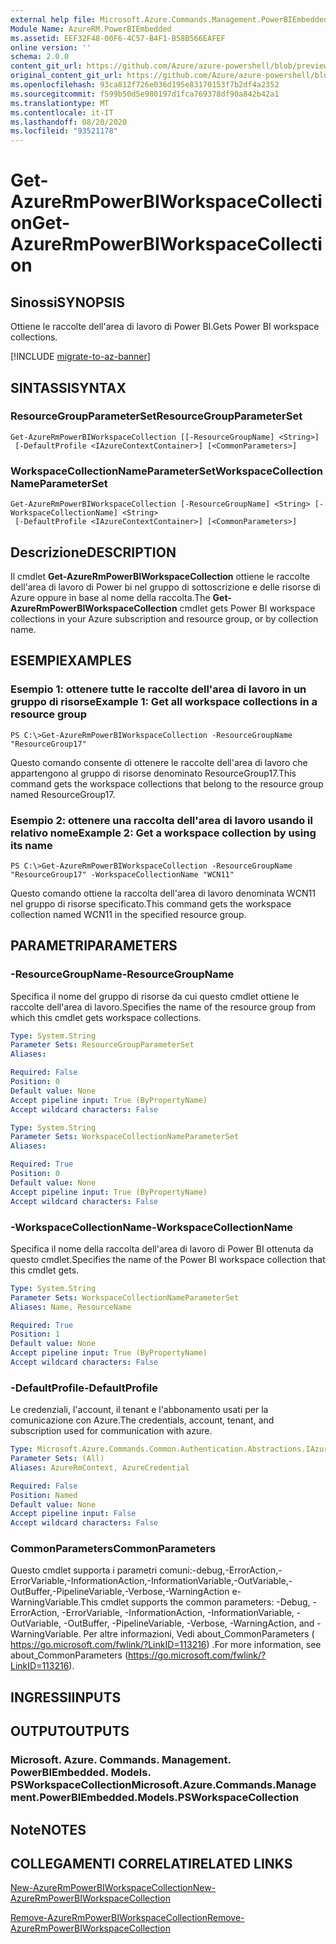 ```yaml
---
external help file: Microsoft.Azure.Commands.Management.PowerBIEmbedded.dll-Help.xml
Module Name: AzureRM.PowerBIEmbedded
ms.assetid: EEF32F48-00F6-4C57-B4F1-B58B566EAFEF
online version: ''
schema: 2.0.0
content_git_url: https://github.com/Azure/azure-powershell/blob/preview/src/ResourceManager/PowerBIEmbedded/Commands.Management.PowerBIEmbedded/help/Get-AzureRmPowerBIWorkspaceCollection.md
original_content_git_url: https://github.com/Azure/azure-powershell/blob/preview/src/ResourceManager/PowerBIEmbedded/Commands.Management.PowerBIEmbedded/help/Get-AzureRmPowerBIWorkspaceCollection.md
ms.openlocfilehash: 93ca812f726e036d195e83170153f7b2df4a2352
ms.sourcegitcommit: f599b50d5e980197d1fca769378df90a842b42a1
ms.translationtype: MT
ms.contentlocale: it-IT
ms.lasthandoff: 08/20/2020
ms.locfileid: "93521178"
---
```

# <span data-ttu-id="bccc0-101">Get-AzureRmPowerBIWorkspaceCollection</span><span class="sxs-lookup"><span data-stu-id="bccc0-101">Get-AzureRmPowerBIWorkspaceCollection</span></span>

## <span data-ttu-id="bccc0-102">Sinossi</span><span class="sxs-lookup"><span data-stu-id="bccc0-102">SYNOPSIS</span></span>
<span data-ttu-id="bccc0-103">Ottiene le raccolte dell'area di lavoro di Power BI.</span><span class="sxs-lookup"><span data-stu-id="bccc0-103">Gets Power BI workspace collections.</span></span>

[!INCLUDE [migrate-to-az-banner](../../includes/migrate-to-az-banner.md)]

## <span data-ttu-id="bccc0-104">SINTASSI</span><span class="sxs-lookup"><span data-stu-id="bccc0-104">SYNTAX</span></span>

### <span data-ttu-id="bccc0-105">ResourceGroupParameterSet</span><span class="sxs-lookup"><span data-stu-id="bccc0-105">ResourceGroupParameterSet</span></span>
```
Get-AzureRmPowerBIWorkspaceCollection [[-ResourceGroupName] <String>]
 [-DefaultProfile <IAzureContextContainer>] [<CommonParameters>]
```

### <span data-ttu-id="bccc0-106">WorkspaceCollectionNameParameterSet</span><span class="sxs-lookup"><span data-stu-id="bccc0-106">WorkspaceCollectionNameParameterSet</span></span>
```
Get-AzureRmPowerBIWorkspaceCollection [-ResourceGroupName] <String> [-WorkspaceCollectionName] <String>
 [-DefaultProfile <IAzureContextContainer>] [<CommonParameters>]
```

## <span data-ttu-id="bccc0-107">Descrizione</span><span class="sxs-lookup"><span data-stu-id="bccc0-107">DESCRIPTION</span></span>
<span data-ttu-id="bccc0-108">Il cmdlet **Get-AzureRmPowerBIWorkspaceCollection** ottiene le raccolte dell'area di lavoro di Power bi nel gruppo di sottoscrizione e delle risorse di Azure oppure in base al nome della raccolta.</span><span class="sxs-lookup"><span data-stu-id="bccc0-108">The **Get-AzureRmPowerBIWorkspaceCollection** cmdlet gets Power BI workspace collections in your Azure subscription and resource group, or by collection name.</span></span>

## <span data-ttu-id="bccc0-109">ESEMPI</span><span class="sxs-lookup"><span data-stu-id="bccc0-109">EXAMPLES</span></span>

### <span data-ttu-id="bccc0-110">Esempio 1: ottenere tutte le raccolte dell'area di lavoro in un gruppo di risorse</span><span class="sxs-lookup"><span data-stu-id="bccc0-110">Example 1: Get all workspace collections in a resource group</span></span>
```
PS C:\>Get-AzureRmPowerBIWorkspaceCollection -ResourceGroupName "ResourceGroup17"
```

<span data-ttu-id="bccc0-111">Questo comando consente di ottenere le raccolte dell'area di lavoro che appartengono al gruppo di risorse denominato ResourceGroup17.</span><span class="sxs-lookup"><span data-stu-id="bccc0-111">This command gets the workspace collections that belong to the resource group named ResourceGroup17.</span></span>

### <span data-ttu-id="bccc0-112">Esempio 2: ottenere una raccolta dell'area di lavoro usando il relativo nome</span><span class="sxs-lookup"><span data-stu-id="bccc0-112">Example 2: Get a workspace collection by using its name</span></span>
```
PS C:\>Get-AzureRmPowerBIWorkspaceCollection -ResourceGroupName "ResourceGroup17" -WorkspaceCollectionName "WCN11"
```

<span data-ttu-id="bccc0-113">Questo comando ottiene la raccolta dell'area di lavoro denominata WCN11 nel gruppo di risorse specificato.</span><span class="sxs-lookup"><span data-stu-id="bccc0-113">This command gets the workspace collection named WCN11 in the specified resource group.</span></span>

## <span data-ttu-id="bccc0-114">PARAMETRI</span><span class="sxs-lookup"><span data-stu-id="bccc0-114">PARAMETERS</span></span>

### <span data-ttu-id="bccc0-115">-ResourceGroupName</span><span class="sxs-lookup"><span data-stu-id="bccc0-115">-ResourceGroupName</span></span>
<span data-ttu-id="bccc0-116">Specifica il nome del gruppo di risorse da cui questo cmdlet ottiene le raccolte dell'area di lavoro.</span><span class="sxs-lookup"><span data-stu-id="bccc0-116">Specifies the name of the resource group from which this cmdlet gets workspace collections.</span></span>

```yaml
Type: System.String
Parameter Sets: ResourceGroupParameterSet
Aliases: 

Required: False
Position: 0
Default value: None
Accept pipeline input: True (ByPropertyName)
Accept wildcard characters: False
```

```yaml
Type: System.String
Parameter Sets: WorkspaceCollectionNameParameterSet
Aliases: 

Required: True
Position: 0
Default value: None
Accept pipeline input: True (ByPropertyName)
Accept wildcard characters: False
```

### <span data-ttu-id="bccc0-117">-WorkspaceCollectionName</span><span class="sxs-lookup"><span data-stu-id="bccc0-117">-WorkspaceCollectionName</span></span>
<span data-ttu-id="bccc0-118">Specifica il nome della raccolta dell'area di lavoro di Power BI ottenuta da questo cmdlet.</span><span class="sxs-lookup"><span data-stu-id="bccc0-118">Specifies the name of the Power BI workspace collection that this cmdlet gets.</span></span>

```yaml
Type: System.String
Parameter Sets: WorkspaceCollectionNameParameterSet
Aliases: Name, ResourceName

Required: True
Position: 1
Default value: None
Accept pipeline input: True (ByPropertyName)
Accept wildcard characters: False
```

### <span data-ttu-id="bccc0-119">-DefaultProfile</span><span class="sxs-lookup"><span data-stu-id="bccc0-119">-DefaultProfile</span></span>
<span data-ttu-id="bccc0-120">Le credenziali, l'account, il tenant e l'abbonamento usati per la comunicazione con Azure.</span><span class="sxs-lookup"><span data-stu-id="bccc0-120">The credentials, account, tenant, and subscription used for communication with azure.</span></span>

```yaml
Type: Microsoft.Azure.Commands.Common.Authentication.Abstractions.IAzureContextContainer
Parameter Sets: (All)
Aliases: AzureRmContext, AzureCredential

Required: False
Position: Named
Default value: None
Accept pipeline input: False
Accept wildcard characters: False
```

### <span data-ttu-id="bccc0-121">CommonParameters</span><span class="sxs-lookup"><span data-stu-id="bccc0-121">CommonParameters</span></span>
<span data-ttu-id="bccc0-122">Questo cmdlet supporta i parametri comuni:-debug,-ErrorAction,-ErrorVariable,-InformationAction,-InformationVariable,-OutVariable,-OutBuffer,-PipelineVariable,-Verbose,-WarningAction e-WarningVariable.</span><span class="sxs-lookup"><span data-stu-id="bccc0-122">This cmdlet supports the common parameters: -Debug, -ErrorAction, -ErrorVariable, -InformationAction, -InformationVariable, -OutVariable, -OutBuffer, -PipelineVariable, -Verbose, -WarningAction, and -WarningVariable.</span></span> <span data-ttu-id="bccc0-123">Per altre informazioni, Vedi about_CommonParameters ( https://go.microsoft.com/fwlink/?LinkID=113216) .</span><span class="sxs-lookup"><span data-stu-id="bccc0-123">For more information, see about_CommonParameters (https://go.microsoft.com/fwlink/?LinkID=113216).</span></span>

## <span data-ttu-id="bccc0-124">INGRESSI</span><span class="sxs-lookup"><span data-stu-id="bccc0-124">INPUTS</span></span>

## <span data-ttu-id="bccc0-125">OUTPUT</span><span class="sxs-lookup"><span data-stu-id="bccc0-125">OUTPUTS</span></span>

### <span data-ttu-id="bccc0-126">Microsoft. Azure. Commands. Management. PowerBIEmbedded. Models. PSWorkspaceCollection</span><span class="sxs-lookup"><span data-stu-id="bccc0-126">Microsoft.Azure.Commands.Management.PowerBIEmbedded.Models.PSWorkspaceCollection</span></span>

## <span data-ttu-id="bccc0-127">Note</span><span class="sxs-lookup"><span data-stu-id="bccc0-127">NOTES</span></span>

## <span data-ttu-id="bccc0-128">COLLEGAMENTI CORRELATI</span><span class="sxs-lookup"><span data-stu-id="bccc0-128">RELATED LINKS</span></span>

[<span data-ttu-id="bccc0-129">New-AzureRmPowerBIWorkspaceCollection</span><span class="sxs-lookup"><span data-stu-id="bccc0-129">New-AzureRmPowerBIWorkspaceCollection</span></span>](./New-AzureRmPowerBIWorkspaceCollection.md)

[<span data-ttu-id="bccc0-130">Remove-AzureRmPowerBIWorkspaceCollection</span><span class="sxs-lookup"><span data-stu-id="bccc0-130">Remove-AzureRmPowerBIWorkspaceCollection</span></span>](./Remove-AzureRmPowerBIWorkspaceCollection.md)


